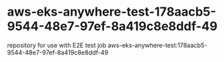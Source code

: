 # aws-eks-anywhere-test-178aacb5-9544-48e7-97ef-8a419c8e8ddf-49
repository for use with E2E test job aws-eks-anywhere-test:178aacb5-9544-48e7-97ef-8a419c8e8ddf-49
